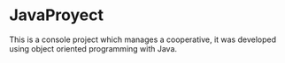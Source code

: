 # JavaProyect

This is a console project which manages a cooperative, it was developed using object oriented programming with Java. 
